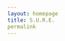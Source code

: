 ```yaml
---
layout: homepage
title: S.U.R.E.
permalink
---
```

<!-- Type your notification here - the notification bar will not appear if this is empty. For other changes, refer to _data/homepage.yml to edit the homepage -->
